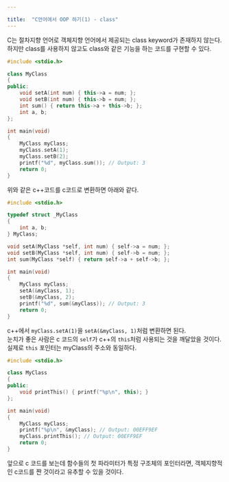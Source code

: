 ```yaml
---

title:  "C언어에서 OOP 하기(1) - class"
---
```


C는 절차지향 언어로 객체지향 언어에서 제공되는 class keyword가 존재하지 않는다.  
하지만 class를 사용하지 않고도 class와 같은 기능을 하는 코드를 구현할 수 있다.  

```c++
#include <stdio.h>

class MyClass
{
public:
	void setA(int num) { this->a = num; };
	void setB(int num) { this->b = num; };
	int sum() { return this->a + this->b; };
	int a, b;
};

int main(void)
{
	MyClass myClass;
	myClass.setA(1);
	myClass.setB(2);
	printf("%d", myClass.sum()); // Output: 3
	return 0;
}
```

위와 같은 c++코드를 c코드로 변환하면 아래와 같다.  

```c++
#include <stdio.h>

typedef struct _MyClass
{
	int a, b;
} MyClass;

void setA(MyClass *self, int num) { self->a = num; };
void setB(MyClass *self, int num) { self->b = num; };
int sum(MyClass *self) { return self->a + self->b; };

int main(void)
{
	MyClass myClass;
	setA(&myClass, 1);
	setB(&myClass, 2);
	printf("%d", sum(&myClass)); // Output: 3
	return 0;
}
```

c++에서 `myClass.setA(1)`을 `setA(&myClass, 1)`처럼 변환하면 된다.  
눈치가 좋은 사람은 c 코드의 `self`가 c++의 `this`처럼 사용되는 것을 깨달았을 것이다.  
실제로 `this` 포인터는 myClass의 주소와 동일하다.  

```c++
#include <stdio.h>

class MyClass
{
public:
	void printThis() { printf("%p\n", this); }
};

int main(void)
{
	MyClass myClass;
	printf("%p\n", &myClass); // Output: 00EFF9EF
	myClass.printThis(); // Output: 00EFF9EF
	return 0;
}
```

앞으로 c 코드를 보는데 함수들의 첫 파라미터가 특정 구조체의 포인터라면, 객체지향적인 c코드를 짠 것이라고 유추할 수 있을 것이다.  
